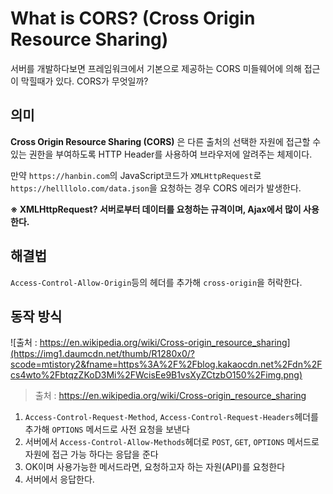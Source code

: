 # What is CORS? (Cross Origin Resource Sharing)

서버를 개발하다보면 프레임워크에서 기본으로 제공하는 CORS 미들웨어에 의해 접근이 막힐때가 있다. CORS가 무엇일까?

## 의미
**Cross Origin Resource Sharing (CORS)** 은 다른 출처의 선택한 자원에 접근할 수 있는 권한을 부여하도록 HTTP Header를 사용하여 브라우저에 알려주는 체제이다.

만약 `https://hanbin.com`의 JavaScript코드가 `XMLHttpRequest`로 `https://hellllolo.com/data.json`을 요청하는 경우 CORS 에러가 발생한다. 

**※ XMLHttpRequest? 서버로부터 데이터를 요청하는 규격이며, Ajax에서 많이 사용한다.**

## 해결법
`Access-Control-Allow-Origin`등의 헤더를 추가해 `cross-origin`을 허락한다.

## 동작 방식
![출처 :  https://en.wikipedia.org/wiki/Cross-origin_resource_sharing](https://img1.daumcdn.net/thumb/R1280x0/?scode=mtistory2&fname=https%3A%2F%2Fblog.kakaocdn.net%2Fdn%2Fcs4wto%2FbtqzZKoD3Mi%2FWcisEe9B1vsXyZCtzbO150%2Fimg.png)
>출처 : https://en.wikipedia.org/wiki/Cross-origin_resource_sharing

1. `Access-Control-Request-Method`, `Access-Control-Request-Headers`헤더를 추가해 `OPTIONS` 메서드로 사전 요청을 보낸다
2. 서버에서  `Access-Control-Allow-Methods`헤더로 `POST`, `GET`, `OPTIONS` 메서드로 자원에 접근 가능 하다는 응답을 준다
3. OK이며 사용가능한 메서드라면, 요청하고자 하는 자원(API)를 요청한다
4. 서버에서 응답한다.